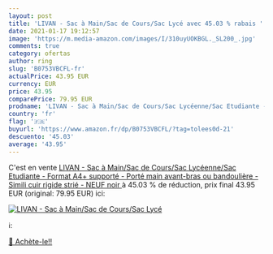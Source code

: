 ```yaml
---
layout: post
title: 'LIVAN - Sac à Main/Sac de Cours/Sac Lycé avec 45.03 % rabais '
date: 2021-01-17 19:12:57
image: 'https://m.media-amazon.com/images/I/310uyUOKBGL._SL200_.jpg'
comments: true
category: ofertas
author: ring
slug: 'B0753VBCFL-fr'
actualPrice: 43.95 EUR
currency: EUR
price: 43.95
comparePrice: 79.95 EUR
prodname: 'LIVAN - Sac à Main/Sac de Cours/Sac Lycéenne/Sac Etudiante - Format A4+ supporté - Porté main  avant-bras ou bandoulière - Simili cuir rigide strié - NEUF  noir '
country: 'fr'
flag: '🇫🇷'
buyurl: 'https://www.amazon.fr/dp/B0753VBCFL/?tag=tolees0d-21'
descuento: '45.03'
average: '43.95'
---
```


C'est en vente [LIVAN - Sac à Main/Sac de Cours/Sac Lycéenne/Sac Etudiante - Format A4+ supporté - Porté main  avant-bras ou bandoulière - Simili cuir rigide strié - NEUF  noir ](https://www.amazon.fr/dp/B0753VBCFL/?tag=tolees0d-21)  à  45.03 % de réduction, prix final  43.95 EUR (original: 79.95 EUR) ici:

[![LIVAN - Sac à Main/Sac de Cours/Sac Lycé](https://m.media-amazon.com/images/I/310uyUOKBGL._SL200_.jpg)](https://www.amazon.fr/dp/B0753VBCFL/?tag=tolees0d-21)

ℹ️:


[🛒 Achète-le!!](https://www.amazon.fr/dp/B0753VBCFL/?tag=tolees0d-21)
